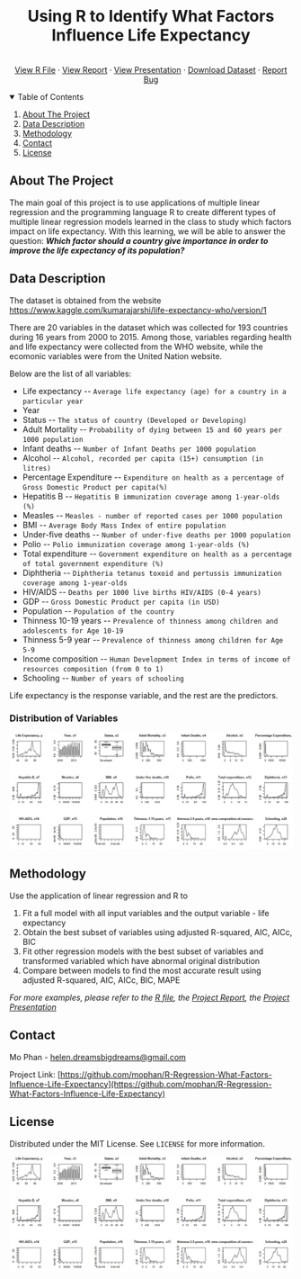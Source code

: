 



<!-- PROJECT LOGO -->
<br />

  <h1 align="center">Using R to Identify What Factors Influence Life Expectancy</h1>

  <p align="center">
    <br />
    <a href="https://github.com/othneildrew/Best-README-Template">View R File</a>
    ·
    <a href="https://github.com/mophan/R-Regression-What-Factors-Influence-Life-Expectancy/blob/master/report-life-expectancy.docx">View Report</a>
    ·
    <a href="https://github.com/mophan/R-Regression-What-Factors-Influence-Life-Expectancy/blob/master/presentation-life-expectancy.pptx">View Presentation</a>
    ·
    <a href="https://github.com/othneildrew/Best-README-Template/issues">Download Dataset</a>
    ·
    <a href="https://github.com/mophan/R-Regression-What-Factors-Influence-Life-Expectancy/issues">Report Bug</a>
  </p>
</p>



<!-- TABLE OF CONTENTS -->
<details open="open">
  <summary>Table of Contents</summary>
  <ol>
    <li>
      <a href="#about-the-project">About The Project</a>
    </li>
    <li>
      <a href="#data-description">Data Description</a>
    </li>
    <li><a href="#methodology">Methodology</a></li>
    <li><a href="#contact">Contact</a></li>
    <li><a href="#license">License</a></li>
  </ol>
</details>



<!-- ABOUT THE PROJECT -->
## About The Project

The main goal of this project is to use applications of multiple linear regression and the programming language R to create different types of multiple linear regression models learned in the class to study which factors impact on life expectancy. With this learning, we will be able to answer the question: **_Which factor should a country give importance in order to improve the life expectancy of its population?_** 


<!-- DATA DESCRIPTION -->
## Data Description

The dataset is obtained from the website https://www.kaggle.com/kumarajarshi/life-expectancy-who/version/1


There are 20 variables in the dataset which was collected for 193 countries during 16 years from 2000 to 2015. Among those, variables regarding health and life expectancy were collected from the WHO website, while the ecomonic variables were from the United Nation website.

Below are the list of all variables:

   - Life expectancy --           `Average life expectancy (age) for a country in a particular year`
   - Year
   - Status --                    `The status of country (Developed or Developing)` 
   - Adult Mortality --           `Probability of dying between 15 and 60 years per 1000 population`
   - Infant deaths --             `Number of Infant Deaths per 1000 population`
   - Alcohol --                   `Alcohol, recorded per capita (15+) consumption (in litres)`
   - Percentage Expenditure --    `Expenditure on health as a percentage of Gross Domestic Product per capita(%)`
   - Hepatitis B --               `Hepatitis B immunization coverage among 1-year-olds (%)`
   - Measles --                   `Measles - number of reported cases per 1000 population`
   - BMI --                       `Average Body Mass Index of entire population`
   - Under-five deaths --         `Number of under-five deaths per 1000 population`
   - Polio --                     `Polio immunization coverage among 1-year-olds (%)`
   - Total expenditure --         `Government expenditure on health as a percentage of total government expenditure (%)`
   - Diphtheria --                `Diphtheria tetanus toxoid and pertussis immunization coverage among 1-year-olds`
   - HIV/AIDS --                  `Deaths per 1000 live births HIV/AIDS (0-4 years)`
   - GDP --                       `Gross Domestic Product per capita (in USD)`
   - Population --                `Population of the country`
   - Thinness 10-19 years --      `Prevalence of thinness among children and adolescents for Age 10-19` 
   - Thinness 5-9 year --         `Prevalence of thinness among children for Age 5-9`
   - Income composition --        `Human Development Index in terms of income of resources composition (from 0 to 1)`
   - Schooling --                 `Number of years of schooling`

Life expectancy is the response variable, and the rest are the predictors.

### Distribution of Variables

![Distribution of Variables!](images/distribution.jpg)


<!-- METHODOLOGY -->
## Methodology

Use the application of linear regression and R to

1. Fit a full model with all input variables and the output variable - life expectancy
2. Obtain the best subset of variables using adjusted R-squared, AIC, AICc, BIC
3. Fit other regression models with the best subset of variables and transformed variabled which have abnormal original distribution 
4. Compare between models to find the most accurate result using adjusted R-squared, AIC, AICc, BIC, MAPE  

_For more examples, please refer to the [R file](https://example.com), the [Project Report](https://github.com/mophan/R-Regression-What-Factors-Influence-Life-Expectancy/blob/master/report-life-expectancy.docx), the [Project Presentation](https://github.com/mophan/R-Regression-What-Factors-Influence-Life-Expectancy/blob/master/presentation-life-expectancy.pptx)_

<!-- CONTACT -->
## Contact

Mo Phan - helen.dreamsbigdreams@gmail.com

Project Link: [https://github.com/mophan/R-Regression-What-Factors-Influence-Life-Expectancy](https://github.com/mophan/R-Regression-What-Factors-Influence-Life-Expectancy)


<!-- LICENSE -->
## License

Distributed under the MIT License. See `LICENSE` for more information.




<!-- MARKDOWN LINKS & IMAGES -->
<!-- https://www.markdownguide.org/basic-syntax/#reference-style-links -->
![Distribution of Variables!](images/distribution.jpg)
